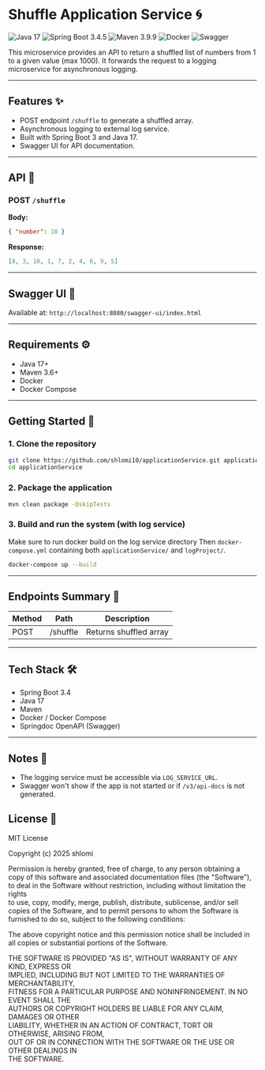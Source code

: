 # Shuffle Application Service 🌀

![Java 17](https://img.shields.io/badge/Java-17-blue?logo=openjdk\&logoColor=white)
![Spring Boot 3.4.5](https://img.shields.io/badge/Spring_Boot-3.4.5-brightgreen?logo=springboot\&logoColor=white)
![Maven 3.9.9](https://img.shields.io/badge/Maven-3.9.9-red?logo=apachemaven\&logoColor=white)
![Docker](https://img.shields.io/badge/Docker-Containerized-blue?logo=docker)
![Swagger](https://img.shields.io/badge/Swagger-Enabled-green?logo=swagger)

This microservice provides an API to return a shuffled list of numbers from 1 to a given value (max 1000). It forwards the request to a logging microservice for asynchronous logging.

---

## Features ✨

* POST endpoint `/shuffle` to generate a shuffled array.
* Asynchronous logging to external log service.
* Built with Spring Boot 3 and Java 17.
* Swagger UI for API documentation.

---

## API 📡

### POST `/shuffle`

**Body:**

```json
{ "number": 10 }
```

**Response:**

```json
[8, 3, 10, 1, 7, 2, 4, 6, 9, 5]
```

---

## Swagger UI 📖

Available at: `http://localhost:8080/swagger-ui/index.html`

---

## Requirements ⚙️

* Java 17+
* Maven 3.6+
* Docker
* Docker Compose

---

## Getting Started 🚀

### 1. Clone the repository

```bash
git clone https://github.com/shlomi10/applicationService.git applicationService
cd applicationService
```

### 2. Package the application

```bash
mvn clean package -DskipTests
```

### 3. Build and run the system (with log service)

Make sure to run docker build on the log service  directory 
Then `docker-compose.yml` containing both `applicationService/` and `logProject/`.

```bash
docker-compose up --build
```

---

## Endpoints Summary 📘

| Method | Path     | Description            |
| ------ | -------- | ---------------------- |
| POST   | /shuffle | Returns shuffled array |

---

## Tech Stack 🛠️

* Spring Boot 3.4
* Java 17
* Maven
* Docker / Docker Compose
* Springdoc OpenAPI (Swagger)

---

## Notes 📝

* The logging service must be accessible via `LOG_SERVICE_URL`.
* Swagger won't show if the app is not started or if `/v3/api-docs` is not generated.

## License 📄

MIT License

Copyright (c) 2025 shlomi

Permission is hereby granted, free of charge, to any person obtaining a copy
of this software and associated documentation files (the "Software"), to deal
in the Software without restriction, including without limitation the rights  
to use, copy, modify, merge, publish, distribute, sublicense, and/or sell  
copies of the Software, and to permit persons to whom the Software is  
furnished to do so, subject to the following conditions:

The above copyright notice and this permission notice shall be included in  
all copies or substantial portions of the Software.

THE SOFTWARE IS PROVIDED "AS IS", WITHOUT WARRANTY OF ANY KIND, EXPRESS OR  
IMPLIED, INCLUDING BUT NOT LIMITED TO THE WARRANTIES OF MERCHANTABILITY,  
FITNESS FOR A PARTICULAR PURPOSE AND NONINFRINGEMENT. IN NO EVENT SHALL THE  
AUTHORS OR COPYRIGHT HOLDERS BE LIABLE FOR ANY CLAIM, DAMAGES OR OTHER  
LIABILITY, WHETHER IN AN ACTION OF CONTRACT, TORT OR OTHERWISE, ARISING FROM,  
OUT OF OR IN CONNECTION WITH THE SOFTWARE OR THE USE OR OTHER DEALINGS IN  
THE SOFTWARE.
